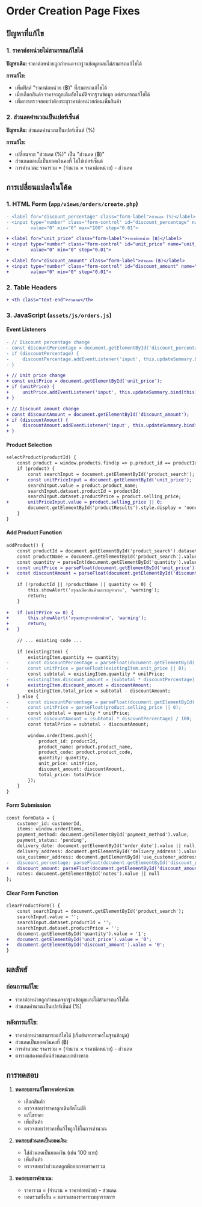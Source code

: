 # Order Creation Page Fixes

## ปัญหาที่แก้ไข

### 1. ราคาต่อหน่วยไม่สามารถแก้ไขได้
**ปัญหาเดิม:** ราคาต่อหน่วยถูกกำหนดจากฐานข้อมูลและไม่สามารถแก้ไขได้

**การแก้ไข:**
- เพิ่มฟิลด์ "ราคาต่อหน่วย (฿)" ที่สามารถแก้ไขได้
- เมื่อเลือกสินค้า ราคาจะถูกเติมอัตโนมัติจากฐานข้อมูล แต่สามารถแก้ไขได้
- เพิ่มการตรวจสอบว่าต้องระบุราคาต่อหน่วยก่อนเพิ่มสินค้า

### 2. ส่วนลดคำนวณเป็นเปอร์เซ็นต์
**ปัญหาเดิม:** ส่วนลดคำนวณเป็นเปอร์เซ็นต์ (%) 

**การแก้ไข:**
- เปลี่ยนจาก "ส่วนลด (%)" เป็น "ส่วนลด (฿)" 
- ส่วนลดตอนนี้เป็นยอดเงินคงที่ ไม่ใช่เปอร์เซ็นต์
- การคำนวณ: ราคารวม = (จำนวน × ราคาต่อหน่วย) - ส่วนลด

## การเปลี่ยนแปลงในโค้ด

### 1. HTML Form (`app/views/orders/create.php`)
```diff
- <label for="discount_percentage" class="form-label">ส่วนลด (%)</label>
- <input type="number" class="form-control" id="discount_percentage" name="discount_percentage" 
-        value="0" min="0" max="100" step="0.01">

+ <label for="unit_price" class="form-label">ราคาต่อหน่วย (฿)</label>
+ <input type="number" class="form-control" id="unit_price" name="unit_price" 
+        value="0" min="0" step="0.01">

+ <label for="discount_amount" class="form-label">ส่วนลด (฿)</label>
+ <input type="number" class="form-control" id="discount_amount" name="discount_amount" 
+        value="0" min="0" step="0.01">
```

### 2. Table Headers
```diff
+ <th class="text-end">ส่วนลด</th>
```

### 3. JavaScript (`assets/js/orders.js`)

#### Event Listeners
```diff
- // Discount percentage change
- const discountPercentage = document.getElementById('discount_percentage');
- if (discountPercentage) {
-     discountPercentage.addEventListener('input', this.updateSummary.bind(this));
- }

+ // Unit price change
+ const unitPrice = document.getElementById('unit_price');
+ if (unitPrice) {
+     unitPrice.addEventListener('input', this.updateSummary.bind(this));
+ }

+ // Discount amount change
+ const discountAmount = document.getElementById('discount_amount');
+ if (discountAmount) {
+     discountAmount.addEventListener('input', this.updateSummary.bind(this));
+ }
```

#### Product Selection
```diff
selectProduct(productId) {
    const product = window.products.find(p => p.product_id == productId);
    if (product) {
        const searchInput = document.getElementById('product_search');
+       const unitPriceInput = document.getElementById('unit_price');
        searchInput.value = product.product_name;
        searchInput.dataset.productId = productId;
        searchInput.dataset.productPrice = product.selling_price;
+       unitPriceInput.value = product.selling_price || 0;
        document.getElementById('productResults').style.display = 'none';
    }
}
```

#### Add Product Function
```diff
addProduct() {
    const productId = document.getElementById('product_search').dataset.productId;
    const productName = document.getElementById('product_search').value;
    const quantity = parseInt(document.getElementById('quantity').value);
+   const unitPrice = parseFloat(document.getElementById('unit_price').value) || 0;
+   const discountAmount = parseFloat(document.getElementById('discount_amount').value) || 0;
    
    if (!productId || !productName || quantity <= 0) {
        this.showAlert('กรุณาเลือกสินค้าและระบุจำนวน', 'warning');
        return;
    }
    
+   if (unitPrice <= 0) {
+       this.showAlert('กรุณาระบุราคาต่อหน่วย', 'warning');
+       return;
+   }
    
    // ... existing code ...
    
    if (existingItem) {
        existingItem.quantity += quantity;
-       const discountPercentage = parseFloat(document.getElementById('discount_percentage').value) || 0;
-       const unitPrice = parseFloat(existingItem.unit_price || 0);
        const subtotal = existingItem.quantity * unitPrice;
-       existingItem.discount_amount = (subtotal * discountPercentage) / 100;
+       existingItem.discount_amount = discountAmount;
        existingItem.total_price = subtotal - discountAmount;
    } else {
-       const discountPercentage = parseFloat(document.getElementById('discount_percentage').value) || 0;
-       const unitPrice = parseFloat(product.selling_price || 0);
        const subtotal = quantity * unitPrice;
-       const discountAmount = (subtotal * discountPercentage) / 100;
        const totalPrice = subtotal - discountAmount;
        
        window.orderItems.push({
            product_id: productId,
            product_name: product.product_name,
            product_code: product.product_code,
            quantity: quantity,
            unit_price: unitPrice,
            discount_amount: discountAmount,
            total_price: totalPrice
        });
    }
}
```

#### Form Submission
```diff
const formData = {
    customer_id: customerId,
    items: window.orderItems,
    payment_method: document.getElementById('payment_method').value,
    payment_status: 'pending',
    delivery_date: document.getElementById('order_date').value || null,
    delivery_address: document.getElementById('delivery_address').value || null,
    use_customer_address: document.getElementById('use_customer_address').checked,
-   discount_percentage: parseFloat(document.getElementById('discount_percentage').value) || 0,
+   discount_amount: parseFloat(document.getElementById('discount_amount').value) || 0,
    notes: document.getElementById('notes').value || null
};
```

#### Clear Form Function
```diff
clearProductForm() {
    const searchInput = document.getElementById('product_search');
    searchInput.value = '';
    searchInput.dataset.productId = '';
    searchInput.dataset.productPrice = '';
    document.getElementById('quantity').value = '1';
+   document.getElementById('unit_price').value = '0';
+   document.getElementById('discount_amount').value = '0';
}
```

## ผลลัพธ์

### ก่อนการแก้ไข:
- ราคาต่อหน่วยถูกกำหนดจากฐานข้อมูลและไม่สามารถแก้ไขได้
- ส่วนลดคำนวณเป็นเปอร์เซ็นต์ (%)

### หลังการแก้ไข:
- ราคาต่อหน่วยสามารถแก้ไขได้ (เริ่มต้นจากราคาในฐานข้อมูล)
- ส่วนลดเป็นยอดเงินคงที่ (฿)
- การคำนวณ: ราคารวม = (จำนวน × ราคาต่อหน่วย) - ส่วนลด
- ตารางแสดงคอลัมน์ส่วนลดแยกต่างหาก

## การทดสอบ

1. **ทดสอบการแก้ไขราคาต่อหน่วย:**
   - เลือกสินค้า
   - ตรวจสอบว่าราคาถูกเติมอัตโนมัติ
   - แก้ไขราคา
   - เพิ่มสินค้า
   - ตรวจสอบว่าราคาที่แก้ไขถูกใช้ในการคำนวณ

2. **ทดสอบส่วนลดเป็นยอดเงิน:**
   - ใส่ส่วนลดเป็นยอดเงิน (เช่น 100 บาท)
   - เพิ่มสินค้า
   - ตรวจสอบว่าส่วนลดถูกหักออกจากราคารวม

3. **ทดสอบการคำนวณ:**
   - ราคารวม = (จำนวน × ราคาต่อหน่วย) - ส่วนลด
   - ยอดรวมทั้งสิ้น = ผลรวมของราคารวมทุกรายการ
